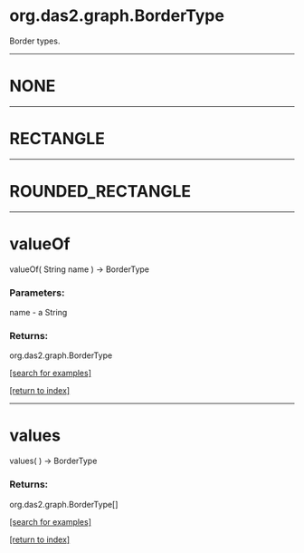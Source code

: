 # org.das2.graph.BorderType

Border types.

***
<a name="NONE"></a>
# NONE



***
<a name="RECTANGLE"></a>
# RECTANGLE



***
<a name="ROUNDED_RECTANGLE"></a>
# ROUNDED_RECTANGLE



***
<a name="valueOf"></a>
# valueOf
valueOf( String name ) &rarr; BorderType



### Parameters:
name - a String

### Returns:
org.das2.graph.BorderType


<a href="https://github.com/autoplot/dev/search?q=valueOf&unscoped_q=valueOf">[search for examples]</a>

<a href="https://github.com/autoplot/documentation/blob/master/javadoc/index-all.md">[return to index]</a>

***
<a name="values"></a>
# values
values(  ) &rarr; BorderType



### Returns:
org.das2.graph.BorderType[]


<a href="https://github.com/autoplot/dev/search?q=values&unscoped_q=values">[search for examples]</a>

<a href="https://github.com/autoplot/documentation/blob/master/javadoc/index-all.md">[return to index]</a>

